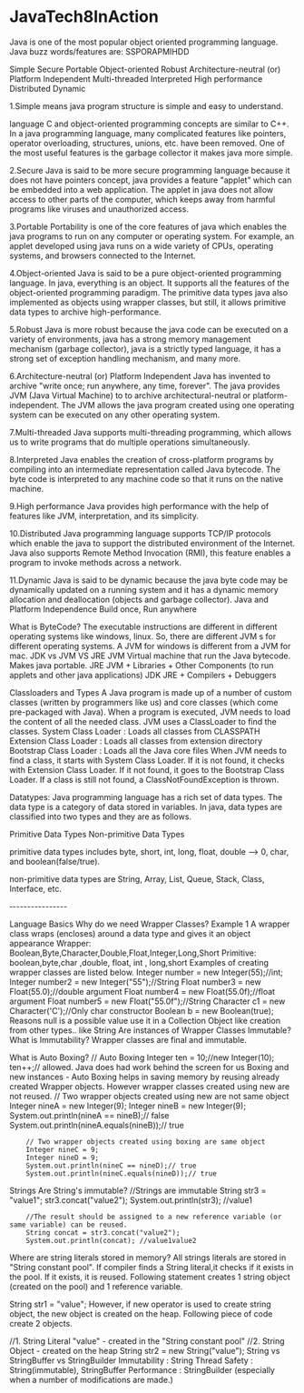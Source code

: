 # JavaTech8InAction
Java is one of the most popular object oriented programming language. 
Java buzz words/features are: SSPORAPMIHDD

Simple
Secure
Portable
Object-oriented
Robust
Architecture-neutral (or) Platform Independent
Multi-threaded
Interpreted
High performance
Distributed
Dynamic

1.Simple means java program structure is simple and easy to understand. 

language C and object-oriented programming concepts are similar to C++. In a java programming language, many complicated features like pointers, operator overloading, structures, unions, etc. have been removed. One of the most useful features is the garbage collector it makes java more simple.

2.Secure
Java is said to be more secure programming language because it does not have pointers concept, java provides a feature "applet" which can be embedded into a web application. The applet in java does not allow access to other parts of the computer, which keeps away from harmful programs like viruses and unauthorized access.

3.Portable
Portability is one of the core features of java which enables the java programs to run on any computer or operating system. For example, an applet developed using java runs on a wide variety of CPUs, operating systems, and browsers connected to the Internet.

4.Object-oriented
Java is said to be a pure object-oriented programming language. In java, everything is an object. It supports all the features of the object-oriented programming paradigm. The primitive data types java also implemented as objects using wrapper classes, but still, it allows primitive data types to archive high-performance.

5.Robust
Java is more robust because the java code can be executed on a variety of environments, java has a strong memory management mechanism (garbage collector), java is a strictly typed language, it has a strong set of exception handling mechanism, and many more.

6.Architecture-neutral (or) Platform Independent
Java has invented to archive "write once; run anywhere, any time, forever". The java provides JVM (Java Virtual Machine) to to archive architectural-neutral or platform-independent. The JVM allows the java program created using one operating system can be executed on any other operating system.

7.Multi-threaded
Java supports multi-threading programming, which allows us to write programs that do multiple operations simultaneously.

8.Interpreted
Java enables the creation of cross-platform programs by compiling into an intermediate representation called Java bytecode. The byte code is interpreted to any machine code so that it runs on the native machine.

9.High performance
Java provides high performance with the help of features like JVM, interpretation, and its simplicity.

10.Distributed
Java programming language supports TCP/IP protocols which enable the java to support the distributed environment of the Internet. Java also supports Remote Method Invocation (RMI), this feature enables a program to invoke methods across a network.

11.Dynamic
Java is said to be dynamic because the java byte code may be dynamically updated on a running system and it has a dynamic memory allocation and deallocation (objects and garbage collector).
Java and Platform Independence
Build once, Run anywhere


What is ByteCode?
The executable instructions are different in different operating systems like windows, linux. So, there are different JVM s for different operating systems. A JVM for windows is different from a JVM for mac.
JDK vs JVM VS JRE
JVM
Virtual machine that run the Java bytecode.
Makes java portable.
JRE
JVM + Libraries + Other Components (to run applets and other java applications)
JDK
JRE + Compilers + Debuggers

Classloaders and Types
A Java program is made up of a number of custom classes (written by programmers like us) and core classes (which come pre-packaged with Java). When a program is executed, JVM needs to load the content of all the needed class. JVM uses a ClassLoader to find the classes.
System Class Loader : Loads all classes from CLASSPATH
Extension Class Loader : Loads all classes from extension directory
Bootstrap Class Loader : Loads all the Java core files
When JVM needs to find a class, it starts with System Class Loader. If it is not found, it checks with Extension Class Loader. If it not found, it goes to the Bootstrap Class Loader. If a class is still not found, a ClassNotFoundException is thrown.

Datatypes:
Java programming language has a rich set of data types. The data type is a category of data stored in variables. In java, data types are classified into two types and they are as follows.

Primitive Data Types
Non-primitive Data Types

primitive data types includes byte, short, int, long, float, double  --> 0, char, and boolean(false/true).

non-primitive data types are String, Array, List, Queue, Stack, Class, Interface, etc.


‐---------------


Language Basics
Why do we need Wrapper Classes?
Example 1
A wrapper class wraps (encloses) around a data type and gives it an object appearance
Wrapper: Boolean,Byte,Character,Double,Float,Integer,Long,Short
Primitive: boolean,byte,char ,double, float, int , long,short
Examples of creating wrapper classes are listed below.
Integer number = new Integer(55);//int;
Integer number2 = new Integer("55");//String
Float number3 = new Float(55.0);//double argument
Float number4 = new Float(55.0f);//float argument
Float number5 = new Float("55.0f");//String
Character c1 = new Character('C');//Only char constructor
Boolean b = new Boolean(true);
Reasons
null is a possible value
use it in a Collection
Object like creation from other types.. like String
Are instances of Wrapper Classes Immutable?
What is Immutability?
Wrapper classes are final and immutable.

What is Auto Boxing?
	// Auto Boxing
	Integer ten = 10;//new Integer(10);
	ten++;// allowed. Java does had work behind the screen for us
Boxing and new instances - Auto Boxing helps in saving memory by reusing already created Wrapper objects. However wrapper classes created using new are not reused.
		// Two wrapper objects created using new are not same object
		Integer nineA = new Integer(9);
		Integer nineB = new Integer(9);
		System.out.println(nineA == nineB);// false
		System.out.println(nineA.equals(nineB));// true

		// Two wrapper objects created using boxing are same object
		Integer nineC = 9;
		Integer nineD = 9;
		System.out.println(nineC == nineD);// true
		System.out.println(nineC.equals(nineD));// true

Strings
Are String's immutable?
		//Strings are immutable
		String str3 = "value1";
		str3.concat("value2");
		System.out.println(str3); //value1
		
		//The result should be assigned to a new reference variable (or same variable) can be reused.
		String concat = str3.concat("value2");
		System.out.println(concat); //value1value2
Where are string literals stored in memory?
All strings literals are stored in "String constant pool". If compiler finds a String literal,it checks if it exists in the pool. If it exists, it is reused. Following statement creates 1 string object (created on the pool) and 1 reference variable.

String str1 = "value"; 
However, if new operator is used to create string object, the new object is created on the heap. Following piece of code create 2 objects.

//1. String Literal "value" - created in the "String constant pool"
//2. String Object - created on the heap
String str2 = new String("value");
String vs StringBuffer vs StringBuilder
Immutability : String
Thread Safety : String(immutable), StringBuffer
Performance : StringBuilder (especially when a number of modifications are made.)

